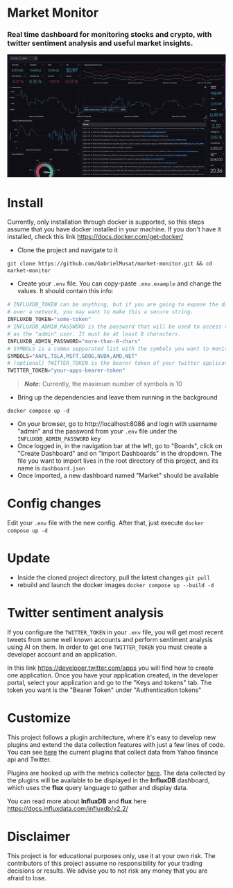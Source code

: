 # Market Monitor

### Real time dashboard for monitoring stocks and crypto, with twitter sentiment analysis and useful market insights.

<p align="center"> <img alt="" src="docs/dashboard.png"> </p>

# Install

Currently, only installation through docker is supported, so this steps assume that
you have docker installed in your machine. If you don't have it installed, check this 
link https://docs.docker.com/get-docker/

- Clone the project and navigate to it
```
git clone https://github.com/GabrielMusat/market-monitor.git && cd market-monitor
```
- Create your `.env` file. You can copy-paste `.env.example` and change the values.
It should contain this info:
```python
# INFLUXDB_TOKEN can be anything, but if you are going to expose the dashboard
# over a network, you may want to make this a secure string.
INFLUXDB_TOKEN="some-token"
# INFLUXDB_ADMIN_PASSWORD is the password that will be used to access the dashboard
# as the "admin" user. It must be at least 8 characters.
INFLUXDB_ADMIN_PASSWORD="more-than-8-chars"
# SYMBOLS is a comma sepparated list with the symbols you want to monitor
SYMBOLS="AAPL,TSLA,MSFT,GOOG,NVDA,AMD,NET"
# (optional) TWITTER_TOKEN is the bearer token of your twitter application
TWITTER_TOKEN="your-apps-bearer-token"
```
> **_Note:_** Currently, the maximum number of symbols is 10
- Bring up the dependencies and leave them running in the background
```
docker compose up -d
```
- On your browser, go to http://localhost:8086 and login with username "admin" and
the password from your `.env` file under the `INFLUXDB_ADMIN_PASSWORD` key
- Once logged in, in the navigation bar at the left, go to "Boards", click on "Create Dashboard"
and on "Import Dashboards" in the dropdown. The file you want to import lives in the root directory
of this project, and its name is `dashboard.json`
- Once imported, a new dashboard named "Market" should be available

# Config changes

Edit your `.env` file with the new config. After that, just execute `docker compose up -d`

# Update

- Inside the cloned project directory, pull the latest changes `git pull`
- rebuild and launch the docker images `docker compose up --build -d`

# Twitter sentiment analysis

If you configure the `TWITTER_TOKEN` in your `.env` file, you will get most recent tweets
from some well known accounts and perform sentiment analysis using AI on them. In order to
get one `TWITTER_TOKEN` you must create a developer account and an application.

In this link https://developer.twitter.com/apps you will find how to create one application.
Once you have your application created, in the developer portal, select your application and
go to the "Keys and tokens" tab. The token you want is the "Bearer Token" under "Authentication tokens"

# Customize

This project follows a plugin architecture, where it's easy to develop new plugins and extend
the data collection features with just a few lines of code. You can see [here](src/metric_collectors)
the current plugins that collect data from Yahoo finance api and Twitter.

Plugins are hooked up with the metrics collector [here](src/main.py). The data collected by 
the plugins will be available to be displayed in the **InfluxDB** dashboard, which uses the
**flux** query language to gather and display data.

You can read more about **InfluxDB** and **flux** here https://docs.influxdata.com/influxdb/v2.2/


# Disclaimer

This project is for educational purposes only, use it at your own risk. The contributors
of this project assume no responsibility for your trading decisions or results. We advise
you to not risk any money that you are afraid to lose.